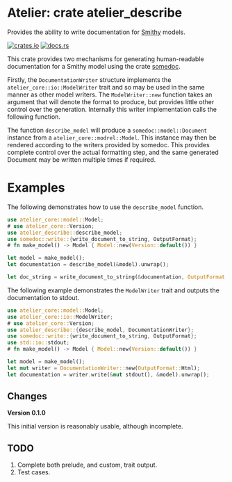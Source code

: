 # Atelier: crate atelier_describe

Provides the ability to write documentation for [Smithy](https://github.com/awslabs/smithy) models.

[![crates.io](https://img.shields.io/crates/v/atelier_openapi.svg)](https://crates.io/crates/atelier_describe)
[![docs.rs](https://docs.rs/atelier_openapi/badge.svg)](https://docs.rs/atelier_describe)

This crate provides two mechanisms for generating human-readable documentation for a Smithy model
using the crate [somedoc](https://crates.io/crates/somedoc).

Firstly, the `DocumentationWriter` structure implements the `atelier_core::io::ModelWriter` trait and so may be used 
in the same manner as other model writers. The `ModelWriter::new` function takes an argument that will denote the 
format to produce, but provides little other control over the generation. Internally this writer implementation calls 
the following function.

The function `describe_model` will produce a `somedoc::model::Document` instance from a `atelier_core::modrel::Model`. 
This instance may then be rendered according to the writers provided by somedoc. This provides complete control over 
the actual formatting step, and the same generated Document may be written multiple times if required.

# Examples

The following demonstrates how to use the `describe_model` function.

```rust
use atelier_core::model::Model;
# use atelier_core::Version;
use atelier_describe::describe_model;
use somedoc::write::{write_document_to_string, OutputFormat};
# fn make_model() -> Model { Model::new(Version::default()) }

let model = make_model();
let documentation = describe_model(&model).unwrap();

let doc_string = write_document_to_string(&documentation, OutputFormat::Html).unwrap();
```

The following example demonstrates the `ModelWriter` trait and outputs the documentation to
stdout.

```rust
use atelier_core::model::Model;
use atelier_core::io::ModelWriter;
# use atelier_core::Version;
use atelier_describe::{describe_model, DocumentationWriter};
use somedoc::write::{write_document_to_string, OutputFormat};
use std::io::stdout;
# fn make_model() -> Model { Model::new(Version::default()) }

let model = make_model();
let mut writer = DocumentationWriter::new(OutputFormat::Html);
let documentation = writer.write(&mut stdout(), &model).unwrap();
```

## Changes

**Version 0.1.0**

This initial version is reasonably usable, although incomplete.


## TODO

1. Complete both prelude, and custom, trait output.
1. Test cases.
